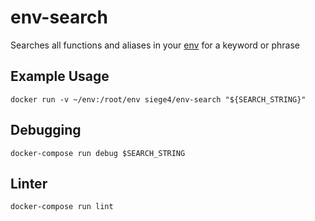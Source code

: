 # env-search
Searches all functions and aliases in your [env](https://github.com/chris-jaques/env) for a keyword or phrase

## Example Usage
```
docker run -v ~/env:/root/env siege4/env-search "${SEARCH_STRING}"
```

## Debugging
```
docker-compose run debug $SEARCH_STRING
```

## Linter
```
docker-compose run lint
```